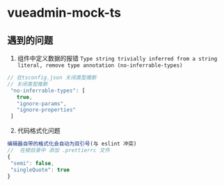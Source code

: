 # vueadmin-mock-ts

## 遇到的问题
1. 组件中定义数据的报错 
`Type string trivially inferred from a string literal, remove type annotation (no-inferrable-types)`
```js
// 在tsconfig.json 关闭类型推断
// 关闭类型推断
 "no-inferrable-types": [
   true,
   "ignore-params",
   "ignore-properties"
 ]
 ```
 2. 代码格式化问题
 ```js
 编辑器自带的格式化会自动为双引号(与 eslint 冲突)
//  在根目录中 添加 .prettierrc 文件
{
  "semi": false,
  "singleQuote": true
}
 ```